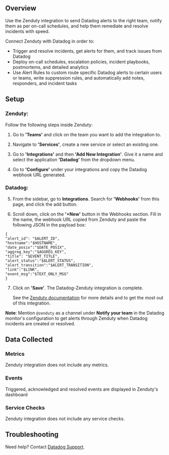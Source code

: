 ## Overview

Use the Zenduty integration to send Datadog alerts to the right team, notify them as per on-call schedules, and help them remediate and resolve incidents with speed.

Connect Zenduty with Datadog in order to:
- Trigger and resolve incidents, get alerts for them, and track issues from Datadog
- Deploy on-call schedules, escalation policies, incident playbooks, postmortems, and detailed analytics
- Use Alert Rules to custom route specific Datadog alerts to certain users or teams, write suppression rules, and automatically add notes, responders, and incident tasks

## Setup

### Zenduty:
Follow the following steps inside Zenduty:

1. Go to **'Teams'** and click on the team you want to add the integration to.
 
2. Navigate to **'Services'**, create a new service or select an existing one.
 
3. Go to **'Integrations'** and then **'Add New Integration'**. Give it a name and select the application **'Datadog'** from the dropdown menu.

4. Go to **'Configure'** under your integrations and copy the Datadog webhook URL generated.

### Datadog:

5. From the sidebar, go to **Integrations**. Search for **'Webhooks'** from this page, and click the add button.

6. Scroll down, click on the **'+New'** button in the Webhooks section. Fill in the name, the webhook URL copied from Zenduty and paste the following JSON in the payload box:
```
{
"alert_id": "$ALERT_ID",
"hostname":"$HOSTNAME",
"date_posix":"$DATE_POSIX",
"aggreg_key":"$AGGREG_KEY",
"title": "$EVENT_TITLE",
"alert_status":"$ALERT_STATUS",
"alert_transition":"$ALERT_TRANSITION",
"link":"$LINK",
"event_msg":"$TEXT_ONLY_MSG"
}
```

7. Click on **'Save'**. The Datadog-Zenduty integration is complete.

    See the [Zenduty documentation][1] for more details and to get the most out of this integration.

**Note**: Mention ```@zenduty``` as a channel under **Notify your team** in the Datadog monitor's configuration to get alerts through Zenduty when Datadog incidents are created or resolved.

## Data Collected
### Metrics

Zenduty integration does not include any metrics.

### Events

Triggered, acknowledged and resolved events are displayed in Zenduty's dashboard

### Service Checks

Zenduty integration does not include any service checks.

## Troubleshooting
Need help? Contact [Datadog Support][2].

[1]: https://docs.zenduty.com/docs/datadog
[2]: https://docs.datadoghq.com/help/
